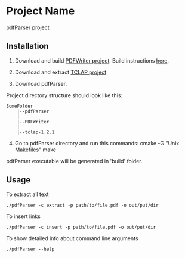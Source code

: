 # Project Name

pdfParser project

## Installation

1) Download and build [PDFWriter project](https://github.com/galkahana/PDF-Writer).
Build instructions [here](https://github.com/galkahana/PDF-Writer/wiki/Building-and-running-samples).

2) Download and extract [TCLAP project](http://sourceforge.net/project/showfiles.php?group_id=76645)

3) Download pdfParser.

Project directory structure should look like this:

    SomeFolder
	    |--pdfParser
	    |
	    |--PDFWriter
	    |
	    |--tclap-1.2.1

4) Go to pdfParser directory and run this commands:
    cmake -G "Unix Makefiles"
    make

pdfParser executable will be generated in 'build' folder.

## Usage

To extract all text

    ./pdfParser -c extract -p path/to/file.pdf -o out/put/dir

To insert links

    ./pdfParser -c insert -p path/to/file.pdf -o out/put/dir

To show detailed info about command line arguments

    ./pdfParser --help

